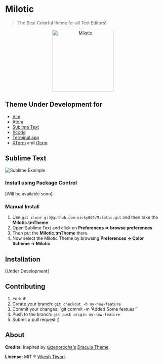 # Milotic

> The Best Colorful theme for all Text Editors!


<p align="center">
   <img align="centre" src="https://raw.githubusercontent.com/vicky002/Milotic/master/images/Milotic.png" alt="Milotic" width="200px" height="200px"/>
</p>



## Theme Under Development for

- [Vim](http://www.vim.org/)
- [Atom](https://atom.io/)
- [Sublime Text](http://www.sublimetext.com/3)
- [Xcode](https://developer.apple.com/xcode/)
- [Terminal.app](http://en.wikipedia.org/wiki/Terminal_%28OS_X%29)
- [XTerm](https://en.wikipedia.org/wiki/Xterm) and [iTerm](http://www.iterm2.com/).


## Sublime Text

![Sublime Example](https://raw.githubusercontent.com/vicky002/Milotic/master/images/sublime.png)

### Install using Package Control

[Will be available soon]

### Manual Install
1. Use `git clone git@github.com:vicky002/Milotic.git` and then take the **Milotic.tmTheme**
2. Open Sublime Text and click on **Preferences => browse preferences** 
3. Then put the **Milotic.tmTheme** there. 
4. Now select the Milotic Theme by browsing **Preferences -> Color Scheme -> Milotic**

## Installation

[Under Development]



## Contributing

1. Fork it!
2. Create your branch: `git checkout -b my-new-feature`
3. Commit your changes: `git commit -m 'Added Some featues'``
4. Push to the branch: 	`git push origin my-new-feature`
5. Submit a pull request :)

## About

**Credits**: Inspired by [@zenorocha's](https://twitter.com/zenorocha) [Dracula Theme](https://github.com/zenorocha/dracula-theme).

**License**: MIT ® [Vikesh Tiwari](https://github.com/vicky002/Milotic/blob/master/LICENSE).
